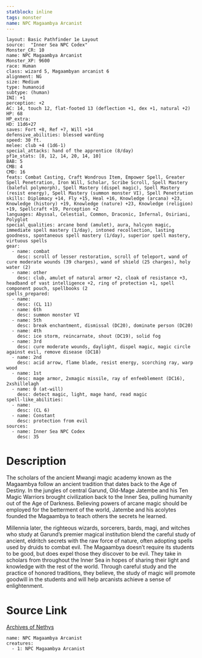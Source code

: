 ```yaml
---
statblock: inline
tags: monster
name: NPC Magaambya Arcanist
---
```

```statblock
layout: Basic Pathfinder 1e Layout
source:  "Inner Sea NPC Codex"
Monster_CR: 10
name: NPC Magaambya Arcanist
Monster_XP: 9600
race: Human
class: wizard 5, Magaambyan arcanist 6
alignment: NG
size: Medium
type: humanoid
subtype: (human)
INI: +1
perception: +2
AC: 14, touch 12, flat-footed 13 (deflection +1, dex +1, natural +2)
HP: 68
HP_extra: 
HD: 11d6+27
saves: Fort +8, Ref +7, Will +14
defensive_abilities: blessed warding
speed: 30 ft.
melee: club +4 (1d6-1)
special_attacks: hand of the apprentice (8/day)
pf1e_stats: [8, 12, 14, 20, 14, 10]
BAB: 5
CMB: 4
CMD: 16
feats: Combat Casting, Craft Wondrous Item, Empower Spell, Greater Spell Penetration, Iron Will, Scholar, Scribe Scroll, Spell Mastery (baleful polymorph), Spell Mastery (dispel magic), Spell Mastery (resist energy), Spell Mastery (summon monster VI), Spell Penetration
skills: Diplomacy +14, Fly +15, Heal +16, Knowledge (arcana) +23, Knowledge (history) +19, Knowledge (nature) +23, Knowledge (religion) +19, Spellcraft +19, Perception +2
languages: Abyssal, Celestial, Common, Draconic, Infernal, Osiriani, Polyglot
special_qualities: arcane bond (amulet), aura, halcyon magic, immediate spell mastery (1/day), intoned recollection, lasting goodness, spontaneous spell mastery (1/day), superior spell mastery, virtuous spells
gear:
  - name: combat
    desc: scroll of lesser restoration, scroll of teleport, wand of cure moderate wounds (39 charges), wand of shield (25 charges), holy water (2)
  - name: other
    desc: club, amulet of natural armor +2, cloak of resistance +3, headband of vast intelligence +2, ring of protection +1, spell component pouch, spellbooks (2
spells_prepared:
  - name:
    desc: (CL 11)
  - name: 6th
    desc: summon monster VI
  - name: 5th
    desc: break enchantment, dismissal (DC20), dominate person (DC20)
  - name: 4th
    desc: ice storm, reincarnate, shout (DC19), solid fog
  - name: 3rd
    desc: cure moderate wounds, daylight, dispel magic, magic circle against evil, remove disease (DC18)
  - name: 2nd
    desc: acid arrow, flame blade, resist energy, scorching ray, warp wood
  - name: 1st
    desc: mage armor, 2xmagic missile, ray of enfeeblement (DC16), 2xshillelagh
  - name: 0 (at-will)
    desc: detect magic, light, mage hand, read magic
spell-like_abilities:
  - name:
    desc: (CL 6)
  - name: Constant
    desc: protection from evil
sources:
  - name: Inner Sea NPC Codex
    desc: 35
```
# Description
The scholars of the ancient Mwangi magic academy known as the Magaambya follow an ancient tradition that dates back to the Age of Destiny. In the jungles of central Garund, Old-Mage Jatembe and his Ten Magic Warriors brought civilization back to the Inner Sea, pulling humanity out of the Age of Darkness. Believing powers of arcane magic should be employed for the betterment of the world, Jatembe and his acolytes founded the Magaambya to teach others the secrets he learned.

Millennia later, the righteous wizards, sorcerers, bards, magi, and witches who study at Garund’s premier magical institution blend the careful study of ancient, eldritch secrets with the raw force of nature, often adopting spells used by druids to combat evil. The Magaambya doesn’t require its students to be good, but does expel those they discover to be evil. They take in scholars from throughout the Inner Sea in hopes of sharing their light and knowledge with the rest of the world. Through careful study and the practice of honored traditions, they believe, the study of magic will promote goodwill in the students and will help arcanists achieve a sense of enlightenment.
# Source Link
[Archives of Nethys](https://aonprd.com/NPCDisplay.aspx?ItemName=Magaambya%20Arcanist)
```encounter-table
name: NPC Magaambya Arcanist
creatures:
  - 1: NPC Magaambya Arcanist
```
